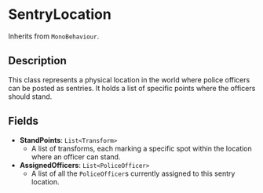# SentryLocation

Inherits from `MonoBehaviour`.

## Description

This class represents a physical location in the world where police officers can be posted as sentries. It holds a list of specific points where the officers should stand.

## Fields

-   **StandPoints**: `List<Transform>`
    -   A list of transforms, each marking a specific spot within the location where an officer can stand.
-   **AssignedOfficers**: `List<PoliceOfficer>`
    -   A list of all the `PoliceOfficer`s currently assigned to this sentry location.
